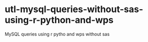 # utl-mysql-queries-without-sas-using-r-python-and-wps
MySQL queries using r pytho and wps without sas 
